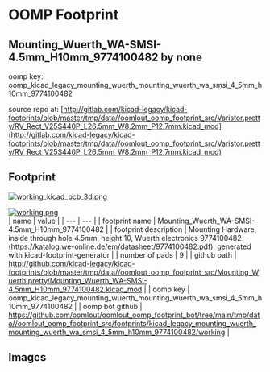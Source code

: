 # OOMP Footprint  
## Mounting_Wuerth_WA-SMSI-4.5mm_H10mm_9774100482  by none  
  
oomp key: oomp_kicad_legacy_mounting_wuerth_mounting_wuerth_wa_smsi_4_5mm_h10mm_9774100482  
  
source repo at: [http://gitlab.com/kicad-legacy/kicad-footprints/blob/master/tmp/data//oomlout_oomp_footprint_src/Varistor.pretty/RV_Rect_V25S440P_L26.5mm_W8.2mm_P12.7mm.kicad_mod](http://gitlab.com/kicad-legacy/kicad-footprints/blob/master/tmp/data//oomlout_oomp_footprint_src/Varistor.pretty/RV_Rect_V25S440P_L26.5mm_W8.2mm_P12.7mm.kicad_mod)  
## Footprint  
  
[![working_kicad_pcb_3d.png](working_kicad_pcb_3d_600.png)](working_kicad_pcb_3d.png)  
  
[![working.png](working_600.png)](working.png)  
| name | value | 
| --- | --- | 
| footprint name | Mounting_Wuerth_WA-SMSI-4.5mm_H10mm_9774100482 | 
| footprint description | Mounting Hardware, inside through hole 4.5mm, height 10, Wuerth electronics 9774100482 (https://katalog.we-online.de/em/datasheet/9774100482.pdf), generated with kicad-footprint-generator | 
| number of pads | 9 | 
| github path | http://github.com/kicad-legacy/kicad-footprints/blob/master/tmp/data//oomlout_oomp_footprint_src/Mounting_Wuerth.pretty/Mounting_Wuerth_WA-SMSI-4.5mm_H10mm_9774100482.kicad_mod | 
| oomp key | oomp_kicad_legacy_mounting_wuerth_mounting_wuerth_wa_smsi_4_5mm_h10mm_9774100482 | 
| oomp bot github | https://github.com/oomlout/oomlout_oomp_footprint_bot/tree/main/tmp/data//oomlout_oomp_footprint_src/footprints/kicad_legacy_mounting_wuerth_mounting_wuerth_wa_smsi_4_5mm_h10mm_9774100482/working | 
## Images  
